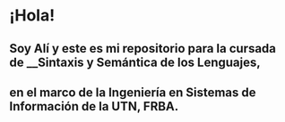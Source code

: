 # ¡Hola!
## Soy Alí y este es mi **repositorio** para la cursada de __Sintaxis y Semántica de los Lenguajes, 
## en el marco de la Ingeniería en Sistemas de Información de la UTN, FRBA.
